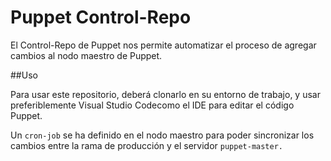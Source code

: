 # Puppet Control-Repo

El Control-Repo de Puppet nos permite automatizar el proceso de agregar cambios al nodo maestro de Puppet.

##Uso

Para usar este repositorio, deberá clonarlo en su entorno de trabajo, y usar preferiblemente Visual Studio Codecomo el IDE para editar el código Puppet.

Un ```cron-job``` se ha definido en el nodo maestro para poder sincronizar los cambios entre la rama de producción y el servidor ```puppet-master.```


